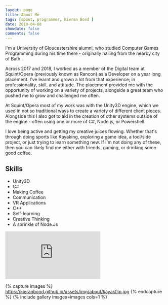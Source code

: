 ```yaml
---
layout: page
title: About Me
tags: [about, programmer, Kieran Bond ]
date: 2019-04-08
showdate: false
comments: false
---
```


I'm a University of Gloucestershire alumni, who studied Computer Games Programming during his time there - originally hailing from the nearby city of Bath.

Across 2017 and 2018, I worked as a member of the Digital team at Squint/Opera (previously known as Rancon) as a Developer on a year long placement. I've learnt and grown a lot from that experience; 
in professionality, skill, and attitude. The placement provided me with the opportunity of working on a variety of projects, alongside a great
team who pushed me to grow and challenged me often.

At Squint/Opera most of my work was with the Unity3D engine, which we used in not so traditional ways to create a variety of different client pieces. Alongside this I also got to aid in the creation of other systems outside of the engine - often using one or more of C#, Node.js, or Powershell. 

I love being active and getting my creative juices flowing. Whether that's through doing sports like Kayaking, exploring a game idea, 
a tool/side project, or just trying to learn something new. If I'm not doing any of these, then you can likely find me either with friends, gaming, or drinking some good coffee.

## Skills
* Unity3D
* C#
* Making Coffee
* Communication
* VR Applications
* C++
* Self-learning
* Creative Thinking
* A sprinkle of Node.Js

<div class="cv-embed">
	<iframe style="border:none;" src="https://drive.google.com/file/d/1N0Lj1g4591Ytni8_-ujSbe1zs5IHJB1F/preview"></iframe>
</div>


{% capture images %}
	https://kieranbond.github.io/assets/img/about/kayakflip.jpg
{% endcapture %}
{% include gallery images=images cols=1 %}
